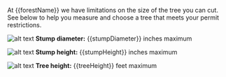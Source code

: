 At {{forestName}} we have limitations on the size of the tree you can cut. See below
to help you measure and choose a tree that meets your permit restrictions.


![alt text](/assets/img/tree-diameter-icon.svg "stump diameter")  **Stump diameter:** {{stumpDiameter}} inches maximum

![alt text](/assets/img/tree-stump-height-icon.svg "stump height")  **Stump height:** {{stumpHeight}} inches maximum

![alt text](/assets/img/tree-height-icon.svg "tree height")  **Tree height:** {{treeHeight}} feet maximum

